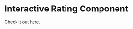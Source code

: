 # Interactive Rating Component

Check it out [here](https://varunmaharana.github.io/interactive-rating-component/).